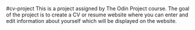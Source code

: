 #cv-project
This is a project assigned by The Odin Project course. The goal of the project is to create a CV or resume website where you can enter and edit information about yourself which will be displayed on the website.